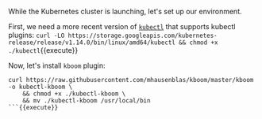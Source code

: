 While the Kubernetes cluster is launching, let's set up our environment.

First, we need a more recent version of [`kubectl`](https://kubernetes.io/docs/tasks/tools/install-kubectl) that supports kubectl plugins: `curl -LO https://storage.googleapis.com/kubernetes-release/release/v1.14.0/bin/linux/amd64/kubectl && chmod +x ./kubectl`{{execute}}

Now, let's install `kboom` plugin:

```
curl https://raw.githubusercontent.com/mhausenblas/kboom/master/kboom -o kubectl-kboom \
	&& chmod +x ./kubectl-kboom \
	&& mv ./kubectl-kboom /usr/local/bin
```{{execute}}
